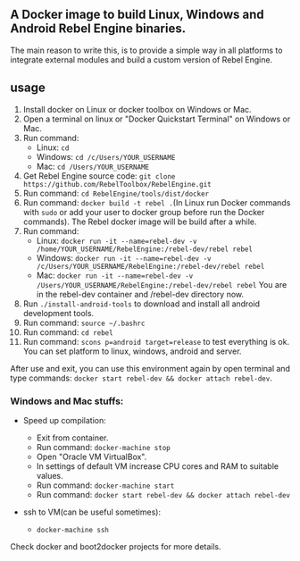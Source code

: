 ## A Docker image to build Linux, Windows and Android Rebel Engine binaries.

The main reason to write this, is to provide a simple way in all platforms to integrate external modules and build a custom version of Rebel Engine.

## usage
1. Install docker on Linux or docker toolbox on Windows or Mac.
2. Open a terminal on linux or "Docker Quickstart Terminal" on Windows or Mac.
3. Run command:
	- Linux: `cd`
	- Windows: `cd /c/Users/YOUR_USERNAME`
	- Mac: `cd /Users/YOUR_USERNAME`
4. Get Rebel Engine source code: `git clone https://github.com/RebelToolbox/RebelEngine.git`
5. Run command: `cd RebelEngine/tools/dist/docker`
6. Run command: `docker build -t rebel .`(In Linux run Docker commands with `sudo` or add your user to docker group before run the Docker commands). The Rebel docker image will be build after a while.
7. Run command:
	- Linux: `docker run -it --name=rebel-dev -v /home/YOUR_USERNAME/RebelEngine:/rebel-dev/rebel rebel`
	- Windows: `docker run -it --name=rebel-dev -v /c/Users/YOUR_USERNAME/RebelEngine:/rebel-dev/rebel rebel`
	- Mac: `docker run -it --name=rebel-dev -v /Users/YOUR_USERNAME/RebelEngine:/rebel-dev/rebel rebel`
	You are in the rebel-dev container and /rebel-dev directory now.
8. Run `./install-android-tools` to download and install all android development tools.
9. Run command: `source ~/.bashrc`
10. Run command: `cd rebel`
11. Run command: `scons p=android target=release` to test everything is ok. You can set platform to linux, windows, android and server.

After use and exit, you can use this environment again by open terminal and type commands: `docker start rebel-dev && docker attach rebel-dev`.

### Windows and Mac stuffs:

- Speed up compilation:
	- Exit from container.
	- Run command: `docker-machine stop`
	- Open "Oracle VM VirtualBox".
	- In settings of default VM increase CPU cores and RAM to suitable values.
	- Run command: `docker-machine start`
	- Run command: `docker start rebel-dev && docker attach rebel-dev`

- ssh to VM(can be useful sometimes):
	- `docker-machine ssh`

Check docker and boot2docker projects for more details.
